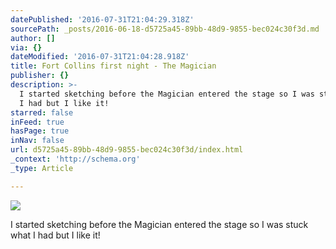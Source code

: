 ```yaml
---
datePublished: '2016-07-31T21:04:29.318Z'
sourcePath: _posts/2016-06-18-d5725a45-89bb-48d9-9855-bec024c30f3d.md
author: []
via: {}
dateModified: '2016-07-31T21:04:28.918Z'
title: Fort Collins first night - The Magician
publisher: {}
description: >-
  I started sketching before the Magician entered the stage so I was stuck what
  I had but I like it!
starred: false
inFeed: true
hasPage: true
inNav: false
url: d5725a45-89bb-48d9-9855-bec024c30f3d/index.html
_context: 'http://schema.org'
_type: Article

---
```

![](https://s3-us-west-2.amazonaws.com/the-grid-img/p/f93a43ab0fc3aec7358f0e940470bfe3500d607e.jpg)

I started sketching before the Magician entered the stage so I was stuck what I had but I like it!